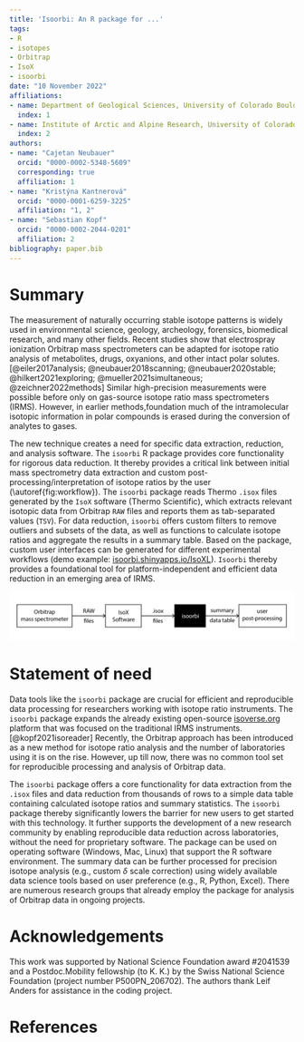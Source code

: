 ```yaml
---
title: 'Isoorbi: An R package for ...'
tags:
- R
- isotopes
- Orbitrap
- IsoX
- isoorbi
date: "10 November 2022"
affiliations:
- name: Department of Geological Sciences, University of Colorado Boulder, Colorado, USA
  index: 1
- name: Institute of Arctic and Alpine Research, University of Colorado Boulder, Colorado, USA
  index: 2
authors:
- name: "Cajetan Neubauer"
  orcid: "0000-0002-5348-5609"
  corresponding: true
  affiliation: 1
- name: "Kristýna Kantnerová"
  orcid: "0000-0001-6259-3225"
  affiliation: "1, 2"
- name: "Sebastian Kopf"
  orcid: "0000-0002-2044-0201"
  affiliation: 2
bibliography: paper.bib
---
```


# Summary

The measurement of naturally occurring stable isotope patterns is widely used in environmental science, geology, archeology, forensics, biomedical research, and many other fields. Recent studies show that electrospray ionization Orbitrap mass spectrometers can be adapted for isotope ratio analysis of metabolites, drugs, oxyanions, and other intact polar solutes.[@eiler2017analysis; @neubauer2018scanning; @neubauer2020stable; @hilkert2021exploring; @mueller2021simultaneous; @zeichner2022methods] Similar high-precision measurements were possible before only on gas-source isotope ratio mass spectrometers (IRMS). However, in earlier methods,foundation much of the intramolecular isotopic information in polar compounds is erased during the conversion of analytes to gases.

The new technique creates a need for specific data extraction, reduction, and analysis software. The `isoorbi` R package provides core functionality for rigorous data reduction. It thereby provides a critical link between initial mass spectrometry data extraction and custom post-processing/interpretation of isotope ratios by the user (\autoref{fig:workflow}).  The `isoorbi` package reads Thermo `.isox` files generated by the `IsoX` software (Thermo Scientific), which extracts relevant isotopic data from Orbitrap `RAW` files and reports them as tab-separated values (`TSV`). For data reduction, `isoorbi` offers custom filters to remove outliers and subsets of the data, as well as functions to calculate isotope ratios and aggregate the results in a summary table. Based on the package, custom user interfaces can be generated for different experimental workflows (demo example: [isoorbi.shinyapps.io/IsoXL](https://isoorbi.shinyapps.io/IsoXL)). `Isoorbi` thereby provides a foundational tool for platform-independent and efficient data reduction in an emerging area of IRMS.

![Workflow of data processing.\label{fig:workflow}](figure_01.png)

# Statement of need

Data tools like the `isoorbi` package are crucial for efficient and reproducible data processing for researchers working with isotope ratio instruments. The `isoorbi` package expands the already existing open-source [isoverse.org](https://www.isoverse.org/) platform that was focused on the traditional IRMS instruments. [@kopf2021isoreader] Recently, the Orbitrap approach has been introduced as a new method for isotope ratio analysis and the number of laboratories using it is on the rise. However, up till now, there was no common tool set for reproducible processing and analysis of Orbitrap data. 

The `isoorbi` package offers a core functionality for data extraction from the `.isox` files and data reduction from thousands of rows to a simple data table containing calculated isotope ratios and summary statistics. The `isoorbi` package thereby significantly lowers the barrier for new users to get started with this technology. It further supports the development of a new research community by enabling reproducible data reduction across laboratories, without the need for proprietary software. The package can be used on operating software (Windows, Mac, Linux) that support the R software environment. The summary data can be further processed for precision isotope analysis (e.g., custom $\delta$ scale correction) using widely available data science tools based on user preference (e.g., R, Python, Excel). There are numerous research groups that already employ the package for analysis of Orbitrap data in ongoing projects.

# Acknowledgements

This work was supported by National Science Foundation award #2041539 and a Postdoc.Mobility fellowship (to K. K.) by the Swiss National Science Foundation (project number P500PN_206702). The authors thank Leif Anders for assistance in the coding project.

# References
